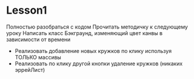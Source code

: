 # Lesson1
Полностью разобраться с кодом
Прочитать методичку к следующему уроку Написать класс Бэкграунд, изменяющий цвет канвы в зависимости от времени
* Реализовать добавление новых кружков по клику используя ТОЛЬКО массивы
* Реализовать по клику другой кнопки удаление кружков (никаких эррейЛист)
